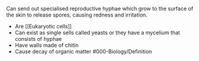 Can send out specialised reproductive hyphae which grow to the surface of the skin to release spores, causing redness and irritation.
- Are [[Eukaryotic cells]] 
- Can exist as single sells called yeasts or they have a mycelium that consists of hyphae
- Have walls made of chitin
- Cause decay of organic matter
#000-Biology/Definition 